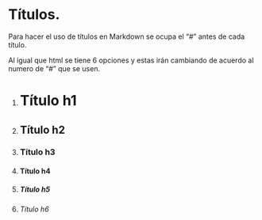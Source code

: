 # Títulos.

Para hacer el uso de títulos en Markdown se ocupa el “#” antes de cada título.

Al igual que html se tiene 6 opciones y estas irán cambiando de acuerdo al numero de “#” que se usen.

1. # Título h1
2. ## Título h2
3. ### Título h3
4. #### Título h4
5. ##### Título h5
6. ###### Título h6
